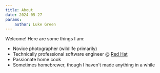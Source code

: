 ```yaml
---
title: About
date: 2024-05-27
params:
    author: Luke Green
---
```


Welcome! Here are some things I am:

-   Novice photographer (wildlife primarily)
-   Technically professional software engineer @ [Red Hat](https://redhat.com)
-   Passionate home cook
-   Sometimes homebrewer, though I haven't made anything in a while

